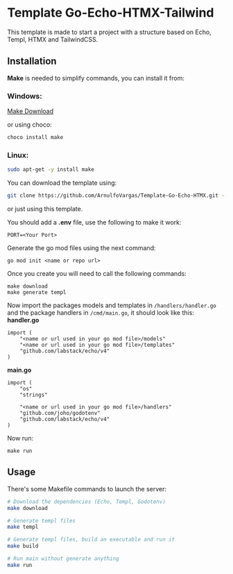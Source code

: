 # Template Go-Echo-HTMX-Tailwind

This template is made to start a project with a structure based on Echo, Templ, HTMX and TailwindCSS.

## Installation

__Make__ is needed to simplify commands, you can install it from:

### Windows:

[Make Download](https://gnuwin32.sourceforge.net/packages/make.htm)

or using choco:
```bash
choco install make
```

### Linux:

```bash
sudo apt-get -y install make
```

You can download the template using:

```bash
git clone https://github.com/ArnulfoVargas/Template-Go-Echo-HTMX.git --branch v1.0
```

or just using this template.

You should add a __.env__ file, use the following to make it work:
```
PORT=<Your Port>
```

Generate the go mod files using the next command: 
```
go mod init <name or repo url>
```

Once you create you will need to call the following commands:
```
make download
make generate templ
```

Now import the packages models and templates in `/handlers/handler.go` and the package handlers in `/cmd/main.go`, it should look like this:
__handler.go__
```
import (
	"<name or url used in your go mod file>/models"
	"<name or url used in your go mod file>/templates"
	"github.com/labstack/echo/v4"
)
```

__main.go__
```
import (
	"os"
	"strings"

	"<name or url used in your go mod file>/handlers"
	"github.com/joho/godotenv"
	"github.com/labstack/echo/v4"
)
```

Now run:
```
make run
```

## Usage
There's some Makefile commands to launch the server:

```bash
# Download the dependencies (Echo, Templ, Godotenv)
make download

# Generate templ files
make templ

# Generate templ files, build an executable and run it
make build

# Run main without generate anything
make run
```
